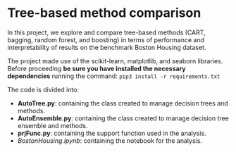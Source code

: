# Tree-based method comparison

In this project, we explore and compare tree-based methods (CART, bagging, random forest, and boosting) in terms of performance and interpretability of results on the benchmark Boston Housing dataset.

The project made use of the scikit-learn, matplotlib, and seaborn libraries.
Before proceeding **be sure you have installed the necessary dependencies** running the command:
`pip3 install -r requirements.txt`


The code is divided into:
- **AutoTree.py**: containing the class created to manage decision trees and methods.
- **AutoEnsemble.py**: containing the class created to manage decision tree ensemble and methods.
- **prjFunc.py**: containing the support function used in the analysis.
- _BostonHousing.ipynb_: containing the notebook for the analysis.
 
